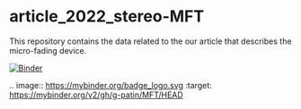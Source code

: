 # article_2022_stereo-MFT
This repository contains the data related to the our article that describes the micro-fading device.


[![Binder](https://mybinder.org/badge_logo.svg)](https://mybinder.org/v2/gh/g-patin/MFT/HEAD)

.. image:: https://mybinder.org/badge_logo.svg
 :target: https://mybinder.org/v2/gh/g-patin/MFT/HEAD
